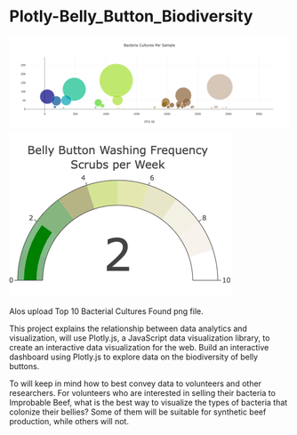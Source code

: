 # Plotly-Belly_Button_Biodiversity

![Bacteria_Cultures_Per_Sample](Bacteria_Cultures_Per_Sample.png)
![Belly_Button_Washing_Per_Week](Belly_Button_Washing_Per_week.png)

Alos upload Top 10 Bacterial Cultures Found png file.

This project explains the relationship between data analytics and visualization, will use Plotly.js, a JavaScript data visualization library, to create an interactive data visualization for the web. Build an interactive dashboard using Plotly.js to explore data on the biodiversity of belly buttons.

To will keep in mind how to best convey data to volunteers and other researchers. For volunteers who are interested in selling their bacteria to Improbable Beef, what is the best way to visualize the types of bacteria that colonize their bellies? Some of them will be suitable for synthetic beef production, while others will not.
